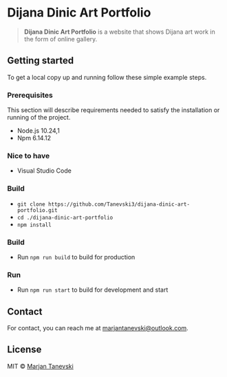 # Dijana Dinic Art Portfolio
> **Dijana Dinic Art Portfolio** is a website that shows Dijana art work in the form of online gallery.

## Getting started 
To get a local copy up and running follow these simple example steps.

### Prerequisites
This section will describe requirements needed to satisfy the installation or running of the project.

 - Node.js 10.24,1
 - Npm 6.14.12
 
### Nice to have
 - Visual Studio Code

### Build
 - `git clone https://github.com/Tanevski3/dijana-dinic-art-portfolio.git`
 - `cd ./dijana-dinic-art-portfolio`
 - `npm install`
 
### Build
 - Run `npm run build` to build for production

### Run
 - Run `npm run start` to build for development and start
 
## Contact

For contact, you can reach me at [marjantanevski@outlook.com](marjantanevski@outlook.com).

## License

MIT © [Marjan Tanevski](marjantanevski@outlook.com)

